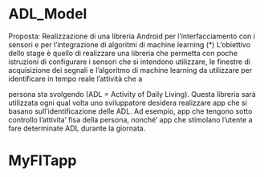 # ADL_Model
Proposta: Realizzazione di una libreria Android per l’interfacciamento con i sensori e per
l’integrazione di algoritmi di machine learning (*)
L’obiettivo dello stage è quello di realizzare una libreria che permetta con poche istruzioni
di configurare i sensori che si intendono utilizzare, le finestre di acquisizione dei segnali e
l’algoritmo di machine learning da utilizzare per identificare in tempo reale l’attività che a

persona sta svolgendo (ADL = Activity of Daily Living). Questa libreria sarà utilizzata ogni
qual volta uno sviluppatore desidera realizzare app che si basano sull’identificazione delle
ADL. Ad esempio, app che tengono sotto controllo l’attivita’ fisa della persona, nonché’
app che stimolano l’utente a fare determinate ADL durante la giornata.
# MyFITapp
